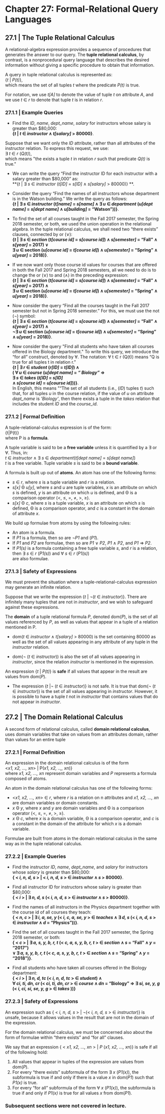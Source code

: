 # Chapter 27: Formal-Relational Query Languages

## 27.1 | The Tuple Relational Calculus
A relational-algebra expression provides a sequence of procedures
that generates the answer to our query. The **tuple relational calculus**, by contrast, is a
nonprocedural query language that describes the desired information without giving a specific procedure to obtain that information.

A query in tuple relational calculus is represented as: <br>
{_t_ | _P(t)_}, <br>
which means the set of all tuples _t_ where the predicate _P(t)_ is true.

For notation, we use _t[A]_ to denote the value of tuple _t_ on attribute _A_, and we use _t_ ∈ _r_ to
denote that tuple _t_ is in relation _r_.

### 27.1.1 | Example Queries
- Find the _ID_, _name_, _dept_name_, _salary_ for instructors whose salary is greater than $80,000: <br>
**{_t_ |  _t_ ∈ _instructor_ ∧ _t[salary]_ > 80000}**.

Suppose that we want only the _ID_ attribute, rather than all attributes of the instructor relation.
To express this request, we use: <br>
∃ _t_ ∈ _r_ (_Q(t)_), <br>
which means "the exists a tuple _t_ in relation _r_ such that predicate _Q(t)_ is true."

- We can write the query “Find the instructor ID for each instructor with a salary greater than $80,000” as: <br>
**{_t_ | ∃ _s_ ∈ _instructor_ (_t[ID]_ = _s[ID]_ ∧ _s[salary]_ > 80000)} **.

- Consider the query “Find the names of all instructors whose department is in the Watson building.” We write the query as follows:<br>
**{_t_ | ∃ _s_ ∈ _instructor_ (_t[name]_ = _s[name]_ ∧ ∃ _u_ ∈ _department_ (_u[dept name]_ = _s[dept name]_ ∧ _u[building]_ = “Watson”))}**.

- To find the set of all courses taught in the Fall 2017 semester, the Spring 2018
semester, or both, we used the union operation in the relational algebra. In the tuple
relational calculus, we shall need two “there exists” clauses, connected by or (∨): <br>
**{_t_ | ∃ _s_ ∈ _section_ (_t[course id]_ = _s[course id]_)
∧ _s[semester]_ = “Fall” ∧ _s[year]_ = 2017)
∨ <br>
∃ _u_ ∈ section (_u[course id]_ = _t[course id]_)
∧ _u[semester]_ = “Spring” ∧ _u[year]_ = 2018)}**.

- If we now want only those course id values for courses that are offered in both the
Fall 2017 and Spring 2018 semesters, all we need to do is to change the or (∨) to and
(∧) in the preceding expression: <br>
**{_t_ | ∃ _s_ ∈ _section_ (_t[course id]_ = _s[course id]_)
∧ _s[semester]_ = “Fall” ∧ _s[year]_ = 2017)
∧ <br>
∃ _u_ ∈ section (_u[course id]_ = _t[course id]_)
∧ _u[semester]_ = “Spring” ∧ _u[year]_ = 2018)}**.

- Now consider the query “Find all the courses taught in the Fall 2017 semester but
not in Spring 2018 semester.” For this, we must use the not (¬) symbol: <br>
**{_t_ | ∃ _s_ ∈ _section_ (_t[course id]_ = _s[course id]_)
∧ _s[semester]_ = “Fall” ∧ _s[year]_ = 2017)
∧ <br>
¬∃ _u_ ∈ section (_u[course id]_ = _t[course id]_)
∧ _u[semester]_ = “Spring” ∧ _u[year]_ = 2018)}**.

- Now consider the query "Find all students who have taken all courses offered in the
Biology department." To write this query, we introduce
the “for all” construct, denoted by ∀. The notation: ∀ t ∈ r (Q(t)) means “Q is true for all tuples t in relation r.” <br>
**{_t_ | ∃ _r_ ∈ _student_ (_r[ID]_ = _t[ID]_) ∧ <br>
( ∀ _u_ ∈ _course_ (_u[dept name]_ = _“ Biology”_ ⇒ <br>
∃ _s_ ∈ _takes_ (_t[ID]_ = _s[ID]_ <br>
∧ _s[course id]_ = _u[course id]_))}**. <br>
In English, this means "“The set of all students (i.e., (_ID_) tuples _t_)
such that, for all tuples _u_ in the course relation, if the value of _u_ on attribute _dept_name_
is _’Biology’_, then there exists a tuple in the _takes_ relation that includes the student _ID_
and the _course_id_.

### 27.1.2 | Formal Definition

A tuple-relational-calculus expression is of
the form: <br>
{t|P(t)} <br>
where P is a **formula**.

A tuple variable is said to be a **free variable** unless it is quantified by a ∃ or ∀. Thus, in: <br>
_t_ ∈ _instructor_ ∧ ∃ _s_ ∈ _department_(_t[dept name]_ = _s[dept name]_) <br>
_t_ is a free variable. Tuple variable _s_ is said to be a **bound variable**.

A formula is built up out of **atoms**. An atom has one of the
following forms:

- _s_ ∈ _r_, where _s_ is a tuple variable and _r_ is a relation.
- _s[x]_ Θ _u[y]_, where _s_ and _u_ are tuple variables, _x_ is an attribute on which _s_ is defined,
_y_ is an attribute on which _u_ is defined, and Θ is a comparison operator (<, ≤, =,
≠, >, ≥).
- _s[x]_ Θ _c_, where _s_ is a tuple variable, _x_ is an attribute on which _s_ is defined, Θ is a
comparison operator, and _c_ is a constant in the domain of attribute _x_.

We build up formulae from atoms by using the following rules:

- An atom is a formula.
- If _P1_ is a formula, then so are ¬_P1_ and (_P1_).
- If _P1_ and _P2_ are formulae, then so are _P1_ ∨ _P2_, _P1_ ∧ _P2_, and _P1_ ⇒ _P2_.
- If _P1(s)_ is a formula containing a free tuple variable _s_, and _r_ is a relation, then
∃ _s_ ∈ _r_ (_P1(s)_) and ∀ _s_ ∈ _r_ (_P1(s)_) <br>
are also formulae.

### 27.1.3 | Safety of Expressions

We must prevent the situation where a tuple-relational-calculus expression may
generate an infinite relation.

Suppose that we write the expression {_t_ | ¬(_t_ ∈ _instructor_)}. There are infinitely many tuples that are not in _instructor_, and we wish to safeguard against these expressions.

The **domain** of a tuple relational formula _P_, denoted dom(_P_), is the set of all values referenced by _P_, as well as values that appear in a tuple of a relation mentioned in P.

- dom(_t_ ∈ _instructor_ ∧ _t[salary]_ > 80000) is the set containing 80000 as well as the set of all values appearing in any attribute of any tuple in the _instructor_ relation.

- dom(¬ (_t_ ∈ _instructor_)) is also the set of all values appearing in _instructor_, since the relation _instructor_ is mentioned in
the expression.

An expression {_t_ | _P(t)_} is **safe** if all values that appear in the result
are values from dom(_P_).

- The expression {_t_ |¬ (_t_ ∈ _instructor_)} is not safe. It is true that dom(¬ (_t_ ∈ _instructor_)) is the set of all values appearing in _instructor_. However, it is possible to have a tuple _t_ not in _instructor_ that contains values that do not appear
in _instructor_.

## 27.2 | The Domain Relational Calculus

A second form of relational calculus, called **domain relational calculus**, uses domain
variables that take on values from an attributes domain, rather than values for an entire
tuple

### 27.2.1 | Formal Definition

An expression in the domain relational calculus is of the form <br>
<_x1, x2, ..., xn_> | P(_x1, x2, ..,, xn_)} <br>
where _x1, x2, ..., xn_ represent domain variables and _P_ represents a formula composed of
atoms.

An atom in the domain relational calculus has one of the following forms:
- <_x1, x2, ..., xn_> ∈ _r_, where _r_ is a relation on n attributes and _x1, x2, ..., xn_ are
domain variables or domain constants.
- _x_ Θ _y_, where _x_ and _y_ are domain variables and Θ is a comparison operator (<, ≤,
=, ≠, >, ≥).
- _x_ Θ _c_, where _x_ is a domain variable, Θ is a comparison operator, and _c_ is a constant
in the domain of the attribute for which _x_ is a domain variable.

Formulae are built from atoms in the domain relational calculus in the same way as in the tuple relational calculus.

### 27.2.2 | Example Queries
- Find the instructor _ID_, _name_, _dept_name_, and _salary_ for instructors whose _salary_ is
greater than $80,000: <br>
**{ < _i, n, d, s_ > | < _i, n, d, s_ > ∈ _instructor_ ∧ _s_ > 80000}**.

- Find all instructor ID for instructors whose salary is greater than $80,000: <br>
**{ < _i_ > | ∃ _n, d, s_ (< _i, n, d, s_ > ∈ _instructor_ ∧ _s_ > 80000)}**.

- Find the names of all instructors in the Physics department together with the
course id of all courses they teach: <br>
**{ < _n, c_ > | ∃ _i, a, se, y_ (< _i, c, a, se, y_ > ∈ _teaches_ ∧ ∃ _d, s_ (< _i, n, d, s_ > ∈ _instructor_ ∧ _d_ = “Physics”))}**.

-  Find the set of all courses taught in the Fall 2017 semester, the Spring 2018
semester, or both: <br>
**{ < _c_ > | ∃ _a, s, y, b, r, t_ (< _c, a, s, y, b, r, t_ > ∈ _section_
∧ _s_ = “Fall” ∧ _y_ = “2017”) <br>
∨ ∃ _a, s, y, b, r, t_ (< _c, a, s, y, b, r, t_ > ∈ _section_
∧ _s_ = “Spring” ∧ _y_ = “2018”)}**.

- Find all students who have taken all courses offered in the Biology department: <br>
**{ < _i_ > | ∃ _n, d, tc_ (< _i, n, d, tc_ > ∈ _student_) ∧ <br>
∀ _ci, ti, dn, cr_ (< _ci, ti, dn, cr_ > ∈ _course_ ∧ _dn_ = “Biology” ⇒  ∃ _si, se, y, g_ (< _i, ci, si, se, y, g_ > ∈ _takes_ ))}**

### 27.2.3 | Safety of Expressions

An expression such as { < _i, n, d, s_ > | ¬(< _i, n, d, s_ > ∈ _instructor_)}
is unsafe, because it allows values in the result that are not in the domain of the expression.

For the domain relational calculus, we must be concerned also about the form of
formulae within “there exists” and “for all” clauses. 

We say that an expression { < _x1, x2, ..., xn_ > | _P_ (_x1, x2, ..., xn_)} is safe if all of the following hold:
1. All values that appear in tuples of the expression are values from dom(_P_).
2. For every “there exists” subformula of the form ∃ _x_ (_P1(x)_), the subformula is
true if and only if there is a value _x_ in dom(_P1_) such that _P1(x)_ is true.
3. For every “for all” subformula of the form ∀ _x_ (_P1(x)_), the subformula is true if
and only if _P1(x)_ is true for all values _x_ from dom(_P1_).

### Subsequent sections were not covered in lecture.
